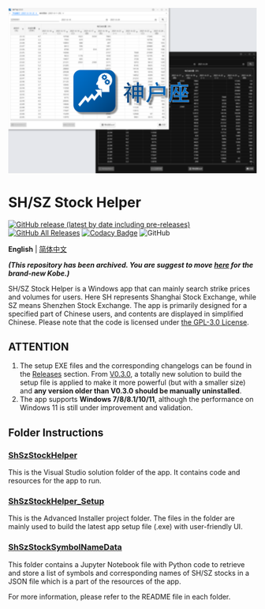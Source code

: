 ![banner.png](./banner.png)

# SH/SZ Stock Helper

[![GitHub release (latest by date including pre-releases)](https://img.shields.io/github/v/release/ArvinZJC/ShSzStockHelper-Windows?include_prereleases)](../../releases)
[![GitHub All Releases](https://img.shields.io/github/downloads/ArvinZJC/ShSzStockHelper-Windows/total)](../../releases)
[![Codacy Badge](https://app.codacy.com/project/badge/Grade/980d1c6c75754cdf9900139f5c5eb66f)](https://www.codacy.com/gh/ArvinZJC/ShSzStockHelper-Windows/dashboard?utm_source=github.com&utm_medium=referral&utm_content=ArvinZJC/ShSzStockHelper-Windows&utm_campaign=Badge_Grade)
![GitHub](https://img.shields.io/github/license/ArvinZJC/ShSzStockHelper-Windows)

**English** | [简体中文](./README-zhCN.md)

**_(This repository has been archived. You are suggest to move [here](https://github.com/ArvinZJC/Kobe) for the brand-new Kobe.)_**

SH/SZ Stock Helper is a Windows app that can mainly search strike prices and volumes for users. Here SH represents Shanghai Stock Exchange, while SZ means Shenzhen Stock Exchange. The app is primarily designed for a specified part of Chinese users, and contents are displayed in simplified Chinese. Please note that the code is licensed under [the GPL-3.0 License](./LICENSE).

## ATTENTION

1. The setup EXE files and the corresponding changelogs can be found in the [Releases](../../releases) section. From [V0.3.0](../../releases/tag/v0.3.0), a totally new solution to build the setup file is applied to make it more powerful (but with a smaller size) and **any version older than V0.3.0 should be manually uninstalled**.
2. The app supports **Windows 7/8/8.1/10/11**, although the performance on Windows 11 is still under improvement and validation.

## Folder Instructions

### [ShSzStockHelper](./ShSzStockHelper)

This is the Visual Studio solution folder of the app. It contains code and resources for the app to run.

### [ShSzStockHelper_Setup](./ShSzStockHelper_Setup)

This is the Advanced Installer project folder. The files in the folder are mainly used to build the latest app setup file (.exe) with user-friendly UI.

### [ShSzStockSymbolNameData](./ShSzStockSymbolNameData)

This folder contains a Jupyter Notebook file with Python code to retrieve and store a list of symbols and corresponding names of SH/SZ stocks in a JSON file which is a part of the resources of the app.

For more information, please refer to the README file in each folder.
